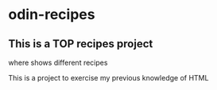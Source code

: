 # odin-recipes

## This is a TOP recipes project
where shows different recipes

This is a project to exercise my previous knowledge  of HTML



